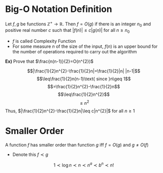 # Big-O Notation Definition
Let $f,g$ be functions $\mathbb{Z}^{+}\rightarrow \mathbb{R}$. Then $f=O(g)$ if there is an integer $n_{0}$ and positive real number $c$ such that $|f(n)|\leq c|g(n)|$ for all $n\geq n_{0}$
- $f$ is called Complexity Function
- For some measure $n$ of the size of the input, $f(n)$ is an upper bound for the number of operations required to carry out the algorithm

**Ex)**
Prove that $\frac{n(n-1)}{2}=O(n^{2})$

$$|\frac{1}{2}n^{2}-\frac{1}{2}n|=\frac{1}{2}|n| |n-1|$$
$$\leq\frac{1}{2}n(n-1)\text{ since }n\geq 1$$
$$=\frac{1}{2}n^{2}-\frac{1}{2}n$$
$$\leq\frac{1}{2}n^{2}$$
$$\leq n^{2}$$
Thus, $|\frac{1}{2}n^{2}-\frac{1}{2}n|\leq c|n^{2}|$ for all $n\geq 1$

# Smaller Order
A function $f$  has smaller order than function $g$ iff $f=O(g)$ and $g\neq O(f)$
- Denote this $f\prec g$

$$1\prec\log n\prec n\prec n^{a}\prec b^{n}\prec n!$$